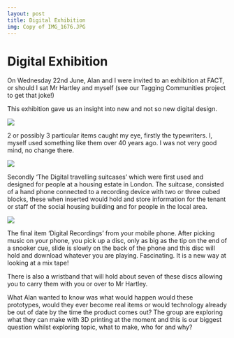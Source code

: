 ```yaml
---
layout: post
title: Digital Exhibition
img: Copy of IMG_1676.JPG
---
```


# Digital Exhibition

On Wednesday 22nd June, Alan and I were invited to an exhibition at FACT, or should I sat Mr Hartley and myself (see our Tagging Communities project to get that joke!) 

This exhibition gave us an insight into new and not so new digital design.

![](/images/posts/featured/hughalan2.JPG)

2 or possibly 3 particular items caught my eye, firstly the typewriters. I, myself used something like them over 40 years ago. I was not very good mind, no change there.

![](/images/posts/featured/typewriter.JPG)

Secondly ‘The Digital travelling suitcases’ which were first used and designed for people at a housing estate in London. The suitcase, consisted of a hand phone connected to a recording device with two or three cubed blocks, these when inserted would hold and store information for the tenant or staff of the social housing building and for people in the local area. 

![](/images/posts/featured/hughalan.JPG)

The final item ‘Digital Recordings’ from your mobile phone. After picking music on your phone, you pick up a disc, only as big as the tip on the end of a snooker cue, slide is slowly on the back of the phone and this disc will hold and download whatever you are playing. Fascinating. It is a new way at looking at a mix tape! 

There is also a wristband that will hold about seven of these discs allowing you to carry them with you or over to Mr Hartley. 

What Alan wanted to know was what would happen would these prototypes, would they ever become real items or would technology already be out of date by the time the product comes out? The group are exploring what they can make with 3D printing at the moment and this is our biggest question whilst exploring topic, what to make, who for and why? 
